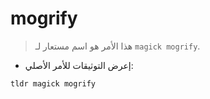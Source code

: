 # mogrify

> هذا الأمر هو اسم مستعار لـ `magick mogrify`.

- إعرض التوثيقات للأمر الأصلي:

`tldr magick mogrify`

